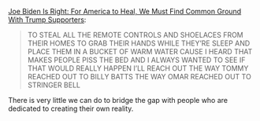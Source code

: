 [Joe Biden Is Right: For America to Heal, We Must Find Common Ground With Trump Supporters](https://www.theroot.com/joe-biden-is-right-for-america-to-heal-we-must-find-c-1845619808):

> TO STEAL ALL THE REMOTE CONTROLS AND SHOELACES FROM THEIR HOMES TO GRAB THEIR HANDS WHILE THEY’RE SLEEP AND PLACE THEM IN A BUCKET OF WARM WATER CAUSE I HEARD THAT MAKES PEOPLE PISS THE BED AND I ALWAYS WANTED TO SEE IF THAT WOULD REALLY HAPPEN I’LL REACH OUT THE WAY TOMMY REACHED OUT TO BILLY BATTS THE WAY OMAR REACHED OUT TO STRINGER BELL 

There is very little we can do to bridge the gap with people who are dedicated to creating their own reality.